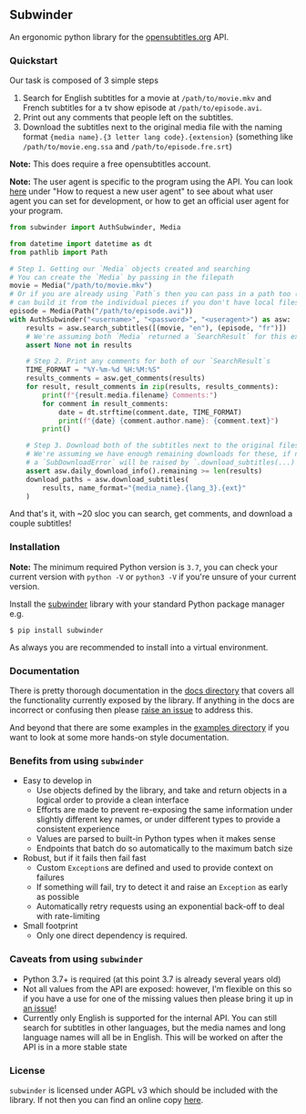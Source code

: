 ## Subwinder

An ergonomic python library for the [opensubtitles.org](https://opensubtitles.org) API.

### Quickstart

Our task is composed of 3 simple steps

1. Search for English subtitles for a movie at `/path/to/movie.mkv` and French subtitles for a tv show episode at `/path/to/episode.avi`.
2. Print out any comments that people left on the subtitles.
3. Download the subtitles next to the original media file with the naming format `{media name}.{3 letter lang code}.{extension}` (something like `/path/to/movie.eng.ssa` and `/path/to/episode.fre.srt`)

**Note:** This does require a free opensubtitles account.

**Note:** The user agent is specific to the program using the API. You can look [here](https://trac.opensubtitles.org/projects/opensubtitles/wiki/DevReadFirst) under "How to request a new user agent" to see about what user agent you can set for development, or how to get an official user agent for your program.

```python
from subwinder import AuthSubwinder, Media

from datetime import datetime as dt
from pathlib import Path

# Step 1. Getting our `Media` objects created and searching
# You can create the `Media` by passing in the filepath
movie = Media("/path/to/movie.mkv")
# Or if you are already using `Path`s then you can pass in a path too (or you
# can build it from the individual pieces if you don't have local files)
episode = Media(Path("/path/to/episode.avi"))
with AuthSubwinder("<username>", "<password>", "<useragent>") as asw:
    results = asw.search_subtitles([(movie, "en"), (episode, "fr")])
    # We're assuming both `Media` returned a `SearchResult` for this example
    assert None not in results

    # Step 2. Print any comments for both of our `SearchResult`s
    TIME_FORMAT = "%Y-%m-%d %H:%M:%S"
    results_comments = asw.get_comments(results)
    for result, result_comments in zip(results, results_comments):
        print(f"{result.media.filename} Comments:")
        for comment in result_comments:
            date = dt.strftime(comment.date, TIME_FORMAT)
            print(f"{date} {comment.author.name}: {comment.text}")
        print()

    # Step 3. Download both of the subtitles next to the original files
    # We're assuming we have enough remaining downloads for these, if not then
    # a `SubDownloadError` will be raised by `.download_subtitles(...)`
    assert asw.daily_download_info().remaining >= len(results)
    download_paths = asw.download_subtitles(
        results, name_format="{media_name}.{lang_3}.{ext}"
    )
```

And that's it, with ~20 sloc you can search, get comments, and download a couple subtitles!

### Installation

**Note:** The minimum required Python version is `3.7`, you can check your current version with `python -V` or `python3 -V` if you're unsure of your current version.

Install the [subwinder](https://pypi.org/project/subwinder/) library with your standard Python package manager e.g.

```text
$ pip install subwinder
```

As always you are recommended to install into a virtual environment.

### Documentation

There is pretty thorough documentation in the [docs directory](https://github.com/LovecraftianHorror/subwinder/blob/master/docs/README.md) that covers all the functionality currently exposed by the library. If anything in the docs are incorrect or confusing then please [raise an issue](https://github.com/LovecraftianHorror/subwinder/issues) to address this.

And beyond that there are some examples in the [examples directory](https://github.com/LovecraftianHorror/subwinder/blob/master/examples/README.md) if you want to look at some more hands-on style documentation.

### Benefits from using `subwinder`

* Easy to develop in
    * Use objects defined by the library, and take and return objects in a logical order to provide a clean interface
    * Efforts are made to prevent re-exposing the same information under slightly different key names, or under different types to provide a consistent experience
    * Values are parsed to built-in Python types when it makes sense
    * Endpoints that batch do so automatically to the maximum batch size
* Robust, but if it fails then fail fast
    * Custom `Exception`s are defined and used to provide context on failures
    * If something will fail, try to detect it and raise an `Exception` as early as possible
    * Automatically retry requests using an exponential back-off to deal with rate-limiting
* Small footprint
    * Only one direct dependency is required.

### Caveats from using `subwinder`

* Python 3.7+ is required (at this point 3.7 is already several years old)
* Not all values from the API are exposed: however, I'm flexible on this so if you have a use for one of the missing values then please bring it up in [an issue](https://github.com/LovecraftianHorror/subwinder/issues)!
* Currently only English is supported for the internal API. You can still search for subtitles in other languages, but the media names and long language names will all be in English. This will be worked on after the API is in a more stable state

### License

`subwinder` is licensed under AGPL v3 which should be included with the library. If not then you can find an online copy [here](https://www.gnu.org/licenses/agpl-3.0.en.html).
